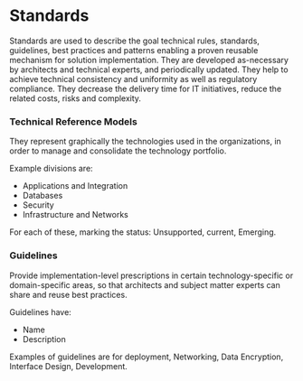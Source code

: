 # Standards

Standards are used to describe the goal technical rules, standards, guidelines, best practices and patterns enabling a proven reusable mechanism for solution implementation. They are developed as-necessary by architects and technical experts, and periodically updated. They help to achieve technical consistency and uniformity as well as regulatory compliance. They decrease the delivery time for IT initiatives, reduce the related costs, risks and complexity.

### Technical Reference Models

They represent graphically the technologies used in the organizations, in order to manage and consolidate the technology portfolio.

Example divisions are:

* Applications and Integration
* Databases
* Security
* Infrastructure and Networks

For each of these, marking the status: Unsupported, current, Emerging.

### Guidelines

Provide implementation-level prescriptions in certain technology-specific or domain-specific areas, so that architects and subject matter experts can share and reuse best practices.

Guidelines have:

* Name
* Description

Examples of guidelines are for deployment, Networking, Data Encryption, Interface Design, Development.

